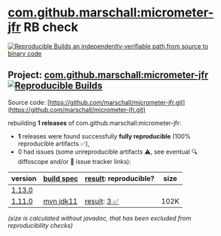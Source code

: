 [com.github.marschall:micrometer-jfr](https://central.sonatype.com/artifact/com.github.marschall/micrometer-jfr/versions) RB check
=======

[![Reproducible Builds](https://reproducible-builds.org/images/logos/rb.svg) an independently-verifiable path from source to binary code](https://reproducible-builds.org/)

## Project: [com.github.marschall:micrometer-jfr](https://central.sonatype.com/artifact/com.github.marschall/micrometer-jfr/versions) [![Reproducible Builds](https://img.shields.io/endpoint?url=https://raw.githubusercontent.com/jvm-repo-rebuild/reproducible-central/master/content/com/github/marschall/micrometer-jfr/badge.json)](https://github.com/jvm-repo-rebuild/reproducible-central/blob/master/content/com/github/marschall/micrometer-jfr/README.md)

Source code: [https://github.com/marschall/micrometer-jfr.git](https://github.com/marschall/micrometer-jfr.git)

rebuilding **1 releases** of com.github.marschall:micrometer-jfr:
- **1** releases were found successfully **fully reproducible** (100% reproducible artifacts :white_check_mark:),
- 0 had issues (some unreproducible artifacts :warning:, see eventual :mag: diffoscope and/or :memo: issue tracker links):

| version | [build spec](/BUILDSPEC.md) | [result](https://reproducible-builds.org/docs/jvm/): reproducible? | size |
| -- | --------- | ------ | -- |
| [1.13.0](https://central.sonatype.com/artifact/com.github.marschall/micrometer-jfr/1.13.0/pom) | | | |
| [1.11.0](https://central.sonatype.com/artifact/com.github.marschall/micrometer-jfr/1.11.0/pom) | [mvn jdk11](micrometer-jfr-1.11.0.buildspec) | [result](micrometer-jfr-1.11.0.buildinfo): [3 :white_check_mark: ](micrometer-jfr-1.11.0.buildcompare) | 102K |

<i>(size is calculated without javadoc, that has been excluded from reproducibility checks)</i>
